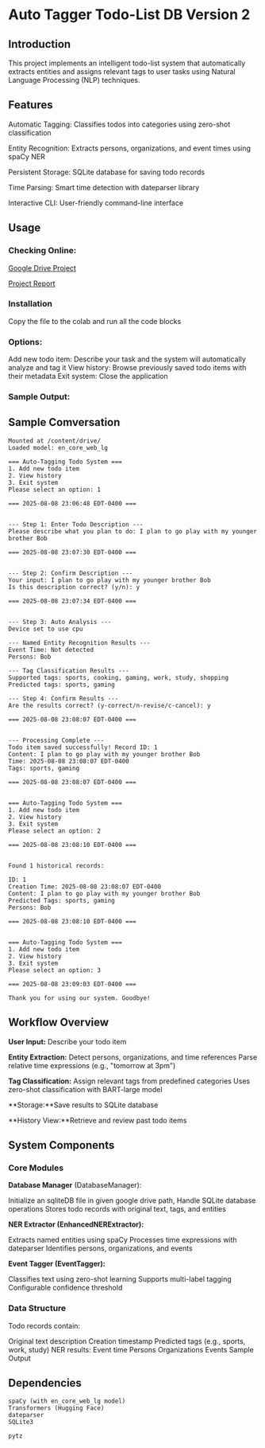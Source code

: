 # Auto Tagger Todo-List DB Version 2

## Introduction

This project implements an intelligent todo-list system that automatically extracts entities and assigns relevant tags to user tasks using Natural Language Processing (NLP) techniques.

## Features

Automatic Tagging: Classifies todos into categories using zero-shot classification

Entity Recognition: Extracts persons, organizations, and event times using spaCy NER

Persistent Storage: SQLite database for saving todo records

Time Parsing: Smart time detection with dateparser library

Interactive CLI: User-friendly command-line interface



## Usage

### Checking Online:

[Google Drive Project](https://colab.research.google.com/drive/14PPYnla4JV2Hx4NyXgV3okiu_RSSfx8G?usp=drive_link)


[Project Report](https://docs.google.com/document/d/1lCpltj8ZyvBaGT_qEkmrTGdMkzAHBK8j_JdrDlmmgWQ/edit?usp=sharing)

### Installation 

Copy the file to the colab and run all the code blocks

### Options:
Add new todo item: Describe your task and the system will automatically analyze and tag it
View history: Browse previously saved todo items with their metadata
Exit system: Close the application

### Sample Output:

## Sample Comversation

``` shell
Mounted at /content/drive/
Loaded model: en_core_web_lg

=== Auto-Tagging Todo System ===
1. Add new todo item
2. View history
3. Exit system
Please select an option: 1

=== 2025-08-08 23:06:48 EDT-0400 ===


--- Step 1: Enter Todo Description ---
Please describe what you plan to do: I plan to go play with my younger brother Bob

=== 2025-08-08 23:07:30 EDT-0400 ===


--- Step 2: Confirm Description ---
Your input: I plan to go play with my younger brother Bob
Is this description correct? (y/n): y

=== 2025-08-08 23:07:34 EDT-0400 ===


--- Step 3: Auto Analysis ---
Device set to use cpu

--- Named Entity Recognition Results ---
Event Time: Not detected
Persons: Bob

--- Tag Classification Results ---
Supported tags: sports, cooking, gaming, work, study, shopping
Predicted tags: sports, gaming

--- Step 4: Confirm Results ---
Are the results correct? (y-correct/n-revise/c-cancel): y

=== 2025-08-08 23:08:07 EDT-0400 ===


--- Processing Complete ---
Todo item saved successfully! Record ID: 1
Content: I plan to go play with my younger brother Bob
Time: 2025-08-08 23:08:07 EDT-0400
Tags: sports, gaming

=== 2025-08-08 23:08:07 EDT-0400 ===


=== Auto-Tagging Todo System ===
1. Add new todo item
2. View history
3. Exit system
Please select an option: 2

=== 2025-08-08 23:08:10 EDT-0400 ===


Found 1 historical records:

ID: 1
Creation Time: 2025-08-08 23:08:07 EDT-0400
Content: I plan to go play with my younger brother Bob
Predicted Tags: sports, gaming
Persons: Bob

=== 2025-08-08 23:08:10 EDT-0400 ===


=== Auto-Tagging Todo System ===
1. Add new todo item
2. View history
3. Exit system
Please select an option: 3

=== 2025-08-08 23:09:03 EDT-0400 ===

Thank you for using our system. Goodbye!
```


## Workflow Overview
**User Input:** Describe your todo item

**Entity Extraction:**
Detect persons, organizations, and time references
Parse relative time expressions (e.g., "tomorrow at 3pm")

**Tag Classification:**
Assign relevant tags from predefined categories
Uses zero-shot classification with BART-large model

**Storage:**Save results to SQLite database

**History View:**Retrieve and review past todo items

## System Components

### Core Modules

**Database Manager** (DatabaseManager):

Initialize an sqliteDB file in given google drive path, Handle SQLite database operations
Stores todo records with original text, tags, and entities


**NER Extractor (EnhancedNERExtractor):**

Extracts named entities using spaCy
Processes time expressions with dateparser
Identifies persons, organizations, and events

**Event Tagger (EventTagger):**

Classifies text using zero-shot learning
Supports multi-label tagging
Configurable confidence threshold

### Data Structure
Todo records contain:

Original text description
Creation timestamp
Predicted tags (e.g., sports, work, study)
NER results:
    Event time
    Persons
    Organizations
    Events
    Sample Output

## Dependencies
    spaCy (with en_core_web_lg model)
    Transformers (Hugging Face)
    dateparser
    SQLite3

    pytz

